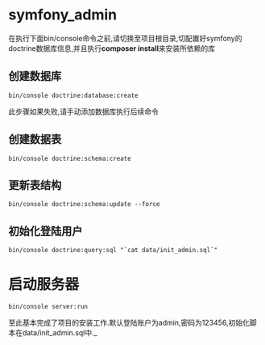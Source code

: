 symfony_admin
=============
在执行下面bin/console命令之前,请切换至项目根目录,切配置好symfony的doctrine数据库信息,并且执行**composer install**来安装所依赖的库

创建数据库
-------------

    bin/console doctrine:database:create

此步骤如果失败,请手动添加数据库执行后续命令

创建数据表
-------------

    bin/console doctrine:schema:create

更新表结构
-------------

    bin/console doctrine:schema:update --force

初始化登陆用户
--------------

    bin/console doctrine:query:sql "`cat data/init_admin.sql`"

启动服务器
=====

    bin/console server:run

至此基本完成了项目的安装工作.默认登陆账户为admin,密码为123456,初始化脚本在data/init_admin.sql中._

